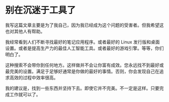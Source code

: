 # 别在沉迷于工具了

我写这篇文章主要是为了我自己，因为我已经成为这个问题的受害者。但我希望这也对其他人有帮助。

我经常看到人们不断寻找最好的笔记应用程序。或者最好的 Linux 发行版和桌面设置。或者是提高生产力的最佳人工智能工具。或者最好的游戏引擎。等等，你们明白了。

这种搜索不会带你到任何地方。这样做并不会让你富有成效。您永远找不到最好或最完美的设置。满足于足够好通常是你做的最好的事情。否则，你会发现自己在追求高效的过程中效率很高。

我的建议是，找到一些东西并坚持下去。即使它并不完美。不一定是这样。只要完成工作就可以了。
